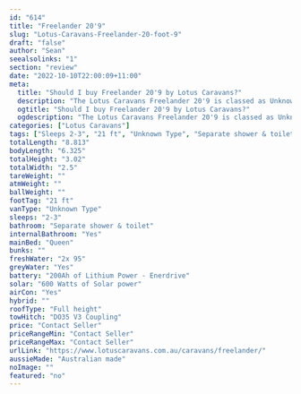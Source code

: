 ```yaml
---
id: "614"
title: "Freelander 20'9"
slug: "Lotus-Caravans-Freelander-20-foot-9"
draft: "false"
author: "Sean"
seealsolinks: "1"
section: "review"
date: "2022-10-10T22:00:09+11:00"
meta:
  title: "Should I buy Freelander 20'9 by Lotus Caravans?"
  description: "The Lotus Caravans Freelander 20'9 is classed as Unknown Type, and sleeps 2-3 people. It is Australian made and comes in at 21 ft. It generally has Separate shower & toilet."
  ogtitle: "Should I buy Freelander 20'9 by Lotus Caravans?"
  ogdescription: "The Lotus Caravans Freelander 20'9 is classed as Unknown Type, and sleeps 2-3 people. It is Australian made and comes in at 21 ft. It generally has Separate shower & toilet."
categories: ["Lotus Caravans"]
tags: ["Sleeps 2-3", "21 ft", "Unknown Type", "Separate shower & toilet", "Full height", "Price Unknown"]
totalLength: "8.813"
bodyLength: "6.325"
totalHeight: "3.02"
totalWidth: "2.5"
tareWeight: ""
atmWeight: ""
ballWeight: ""
footTag: "21 ft"
vanType: "Unknown Type"
sleeps: "2-3"
bathroom: "Separate shower & toilet"
internalBathroom: "Yes"
mainBed: "Queen"
bunks: ""
freshWater: "2x 95"
greyWater: "Yes"
battery: "200Ah of Lithium Power - Enerdrive"
solar: "600 Watts of Solar power"
airCon: "Yes"
hybrid: ""
roofType: "Full height"
towHitch: "DO35 V3 Coupling"
price: "Contact Seller"
priceRangeMin: "Contact Seller"
priceRangeMax: "Contact Seller"
urlLink: "https://www.lotuscaravans.com.au/caravans/freelander/"
aussieMade: "Australian made"
noImage: ""
featured: "no"
---
```

